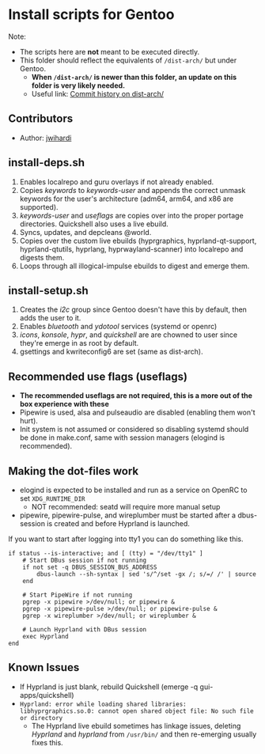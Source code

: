 # Install scripts for Gentoo

Note:
- The scripts here are **not** meant to be executed directly.
- This folder should reflect the equivalents of `/dist-arch/` but under Gentoo.
  - **When `/dist-arch/` is newer than this folder, an update on this folder is very likely needed.**
  - Useful link: [Commit history on dist-arch/](https://github.com/end-4/dots-hyprland/commits/main/dist-arch)

## Contributors
- Author: [jwihardi](https://github.com/jwihardi)


## install-deps.sh
1. Enables localrepo and guru overlays if not already enabled.
2. Copies _keywords_ to _keywords-user_ and appends the correct unmask keywords for the user's architecture (adm64, arm64, and x86 are supported).
3. _keywords-user_ and _useflags_ are copies over into the proper portage directories. Quickshell also uses a live ebuild.
4. Syncs, updates, and depcleans @world.
5. Copies over the custom live ebuilds (hyprgraphics, hyprland-qt-support, hyprland-qtutils, hyprlang, hyprwayland-scanner) into localrepo and digests them.
6. Loops through all illogical-impulse ebuilds to digest and emerge them.

## install-setup.sh
1. Creates the _i2c_ group since Gentoo doesn't have this by default, then adds the user to it.
2. Enables _bluetooth_ and _ydotool_ services (systemd or openrc)
3. _icons_, _konsole_, _hypr_, and _quickshell_ are are chowned to user since they're emerge in as root by default.
4. gsettings and kwriteconfig6 are set (same as dist-arch).

## Recommended use flags (useflags)
- **The recommended useflags are not required, this is a more out of the box experience with these**
- Pipewire is used, alsa and pulseaudio are disabled (enabling them won't hurt).
- Init system is not assumed or considered so disabling systemd should be done in make.conf, same with session managers (elogind is recommended).

## Making the dot-files work
- elogind is expected to be installed and run as a service on OpenRC to set ```XDG_RUNTIME_DIR```
  - NOT recommended: seatd will require more manual setup
- pipewire, pipewire-pulse, and wireplumber must be started after a dbus-session is created and before Hyprland is launched.

If you want to start after logging into tty1 you can do something like this.
```fish
if status --is-interactive; and [ (tty) = "/dev/tty1" ]
    # Start DBus session if not running
    if not set -q DBUS_SESSION_BUS_ADDRESS
        dbus-launch --sh-syntax | sed 's/^/set -gx /; s/=/ /' | source
    end

    # Start PipeWire if not running
    pgrep -x pipewire >/dev/null; or pipewire &
    pgrep -x pipewire-pulse >/dev/null; or pipewire-pulse &
    pgrep -x wireplumber >/dev/null; or wireplumber &

    # Launch Hyprland with DBus session
    exec Hyprland
end
```

## Known Issues
- If Hyprland is just blank, rebuild Quickshell (emerge -q gui-apps/quickshell)
- ```Hyprland: error while loading shared libraries: libhyprgraphics.so.0: cannot open shared object file: No such file or directory```
  - The Hyprland live ebuild sometimes has linkage issues, deleting _Hyprland_ and _hyprland_ from ```/usr/bin/``` and then re-emerging usually fixes this.
